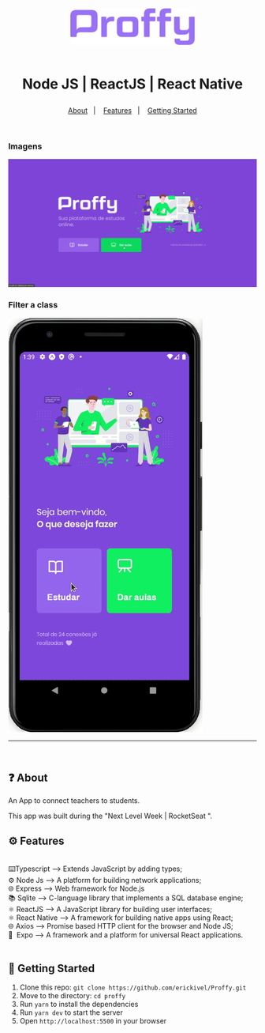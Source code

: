 
<h1 align="center">
    <img align="center" src="./assets/logo.png" width="50%"/></br></br>

Node JS | ReactJS | React Native
</h1>

<p align="center">
  <a href="#question-about">About</a>&nbsp;&nbsp;&nbsp;|&nbsp;&nbsp;&nbsp;
  <a href="#gear-features">Features</a>&nbsp;&nbsp;&nbsp;|&nbsp;&nbsp;&nbsp;
  <a href="#rocket-getting-started">Getting Started</a>
</p>


</br>

### Imagens
<img src="./assets/registerClass.gif" alt="Register a Class"/>

### Filter a class
<img src="./assets/filterClass.gif" alt="Filter a Class"/>

---

</br> 

## :question: About

An App to connect teachers to students.

This app was built during the "Next Level Week | RocketSeat ".


## :gear: Features
</br>
⌨️Typescript —> Extends JavaScript by adding types;</br> 
⚙️ Node Js —> A platform for building network applications;</br>
🌐 Express —> Web framework for Node.js</br>
📚 Sqlite —> C-language library that implements a SQL database engine;</br>
⚛️ ReactJS —> A JavaScript library for building user interfaces;</br>
⚛️ React Native —> A framework for building native apps using React;</br>
🌐 Axios —> Promise based HTTP client for the browser and Node JS;</br>
📱&nbsp; Expo —> A framework and a platform for universal React applications.</br>

</br>

## :rocket: Getting Started
1. Clone this repo: `git clone https://github.com/erickivel/Proffy.git`
2. Move to the directory: `cd proffy`
3. Run `yarn` to install the dependencies
4. Run `yarn dev` to start the server
5. Open `http://localhost:5500` in your browser